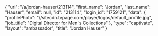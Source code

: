 {
    "url": "\/a\/jordan-hauser\/213114",
    "first_name": "Jordan",
    "last_name": "Hauser",
    "email": null,
    "id": "213114",
    "login_id": "1759121",
    "data": {
        "profilePhoto": "\/\/sitecdn.tvpage.com\/player\/logos\/default_profile.jpg",
        "job_title": "Digital Director for Men's Collections"
    },
    "type": "captivate",
    "layout": "ambassador",
    "title": "Jordan Hauser"
}